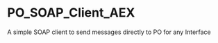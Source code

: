 PO_SOAP_Client_AEX
==================

A simple SOAP client to send messages directly to PO for any Interface
